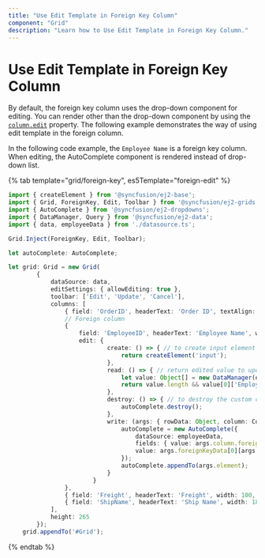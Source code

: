 ```yaml
---
title: "Use Edit Template in Foreign Key Column"
component: "Grid"
description: "Learn how to Use Edit Template in Foreign Key Column."
---
```


# Use Edit Template in Foreign Key Column

By default, the foreign key column uses the drop-down component for editing. You can render other than the drop-down component by using the [`column.edit`](../../api/grid/column/#edit) property. The following example demonstrates the way of using edit template in the foreign column.

In the following code example, the `Employee Name` is a foreign key column. When editing, the AutoComplete component is rendered instead of drop-down list.

{% tab template="grid/foreign-key", es5Template="foreign-edit" %}

```typescript
import { createElement } from '@syncfusion/ej2-base';
import { Grid, ForeignKey, Edit, Toolbar } from '@syncfusion/ej2-grids';
import { AutoComplete } from '@syncfusion/ej2-dropdowns';
import { DataManager, Query } from '@syncfusion/ej2-data';
import { data, employeeData } from './datasource.ts';

Grid.Inject(ForeignKey, Edit, Toolbar);

let autoComplete: AutoComplete;

let grid: Grid = new Grid(
        {
            dataSource: data,
            editSettings: { allowEditing: true },
            toolbar: ['Edit', 'Update', 'Cancel'],
            columns: [
                { field: 'OrderID', headerText: 'Order ID', textAlign: 'Right', width: 100, isPrimaryKey: true },
                // Foreign column
                {
                    field: 'EmployeeID', headerText: 'Employee Name', width: 150, foreignKeyValue: 'LastName', dataSource: employeeData,
                    edit: {
                            create: () => { // to create input element
                                return createElement('input');
                            },
                            read: () => { // return edited value to update data source
                                let value: Object[] = new DataManager(employeeData).executeLocal(new Query().where('LastName', 'equal', autoComplete.value));
                                return value.length && value[0]['EmployeeID']; // to convert foreign key value to local value.
                            },
                            destroy: () => { // to destroy the custom component.
                                autoComplete.destroy();
                            },
                            write: (args: { rowData: Object, column: Column, foreignKeyData: Object }) => { // to show the value for custom component
                                autoComplete = new AutoComplete({
                                    dataSource: employeeData,
                                    fields: { value: args.column.foreignKeyValue },
                                    value: args.foreignKeyData[0][args.column.foreignKeyValue]
                                });
                                autoComplete.appendTo(args.element);
                            }
                        }
                },
                { field: 'Freight', headerText: 'Freight', width: 100, textAlign: 'Right'},
                { field: 'ShipName', headerText: 'Ship Name', width: 180 }
            ],
            height: 265
        });
    grid.appendTo('#Grid');

```

{% endtab %}

